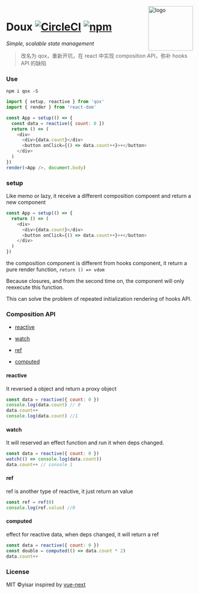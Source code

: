 <img src="https://ws1.sinaimg.cn/large/0065Zy9ely1gbfzh2prx1j307q07udfq.jpg" alt="logo" height="120" align="right" />

# Doux [![CircleCI](https://circleci.com/gh/yisar/qox.svg?style=svg)](https://circleci.com/gh/yisar/qox)  [![npm](https://img.shields.io/npm/v/qox.svg?label=)](https://npmjs.com/package/qox)

_Simple, scalable state management_

> 改名为 qox，重新开坑，在 react 中实现 composition API，弥补 hooks API 的缺陷

### Use

```shell
npm i qox -S
```

```js
import { setup, reactive } from 'qox'
import { render } from 'react-dom'

const App = setup(() => {
  const data = reactive({ count: 0 })
  return () => (
    <div>
      <div>{data.count}</div>
      <button onClick={() => data.count++}>+</button>
    </div>
  )
})
render(<App />, document.body)
```

### setup

Like memo or lazy, it receive a different composition compoent and return a new component

```js
const App = setup(() => {
  return () => (
    <div>
      <div>{data.count}</div>
      <button onClick={() => data.count++}>+</button>
    </div>
  )
})
```
the composition component is different from hooks component, it return a pure render function, `return () => vdom`

Because closures, and from the second time on, the component will only reexecute this function.

This can solve the problem of repeated initialization rendering of hooks API.

### Composition API

- [reactive](https://github.com/yisar/qox#reactive)

- [watch](https://github.com/yisar/qox#watch)

- [ref](https://github.com/yisar/qox#ref)

- [computed](https://github.com/yisar/qox#computed)

#### reactive

It reversed a object and return a proxy object

```js
const data = reactive({ count: 0 })
console.log(data.count) // 0
data.count++
console.log(data.count) //1
```

#### watch

It will reserved an effect function and run it when deps changed.

```js
const data = reactive({ count: 0 })
watch(() => console.log(data.count))
data.count++ // console 1
```

#### ref

ref is another type of reactive, it just return an value

```js
const ref = ref(0)
console.log(ref.value) //0
```

#### computed

effect for reactive data, when deps changed, it will return a ref 

```js
const data = reactive({ count: 0 })
const double = computed(() => data.count * 2)
data.count++
```

### License

MIT ©yisar inspired by [vue-next](https://github.com/vuejs/vue-next)

